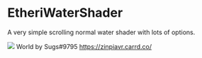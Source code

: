 # EtheriWaterShader 
A very simple scrolling normal water shader with lots of options.

![](https://i.imgur.com/rmGDlYb.png)
World by Sugs#9795 https://zinpiavr.carrd.co/
